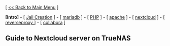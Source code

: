 [ [<< Back to Main Menu](https://github.com/seth586/guides/blob/master/README.md) ]

**[Intro]** - [ [Jail Creation](1_jail.md) ] - [ [mariadb](2_mariadb.md) ] - [ [PHP](3_php.md) ] - [ [apache](4_apache.md) ] - [ [nextcloud](5_registration.md) ] - [ [reverseproxy ](6_reverseproxy.md)] - [ [collabora](7_collablra.md) ]

## Guide to Nextcloud server on TrueNAS
